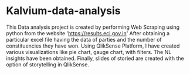 # Kalvium-data-analysis

This Data analysis project is created by performing Web Scraping using python from the website 'https://results.eci.gov.in'
After obtaining a particular excel file having the data of parties and the number of constituencies they have won. Using QlikSense Platform, I have created various visualizations like pie chart, gauge chart, with filters. The NL insights have been obtained. Finally, slides of storied are created with the option of storytelling in QlikSense.
